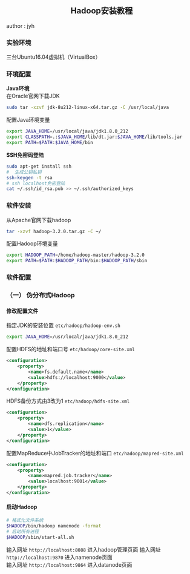 ## <center>**Hadoop安装教程**</center>
author : jyh

### **实验环境**
三台Ubuntu16.04虚拟机（VirtualBox）

### **环境配置**

**Java环境**  
在Oracle官网下载JDK
```bash
sudo tar -xzvf jdk-8u212-linux-x64.tar.gz -C /usr/local/java
```
配置Java环境变量
```bash
export JAVA_HOME=/usr/local/java/jdk1.8.0_212
export CLASSPATH=.:$JAVA_HOME/lib/dt.jar:$JAVA_HOME/lib/tools.jar
export PATH=$PATH:$JAVA_HOME/bin
```

**SSH免密码登陆**
```bash
sudo apt-get install ssh
#  生成公钥私钥
ssh-keygen -t rsa
# ssh localhost免密登陆
cat ~/.ssh/id_rsa.pub >> ~/.ssh/authorized_keys
```

### **软件安装**
从Apache官网下载hadoop
```bash
tar -xzvf hadoop-3.2.0.tar.gz -C ~/
```

配置Hadoop环境变量
```bash
export HADOOP_PATH=/home/hadoop-master/hadoop-3.2.0
export PATH=$PATH:$HADOOP_PATH/bin:$HADOOP_PATH/sbin
```

### **软件配置**
### （一） 伪分布式Hadoop
#### 修改配置文件
指定JDK的安装位置 `etc/hadoop/hadoop-env.sh`
```bash
export JAVA_HOME=/usr/local/java/jdk1.8.0_212
```

配置HDFS的地址和端口号 `etc/hadoop/core-site.xml`
```xml
<configuration>
    <property>
        <name>fs.default.name</name>
        <value>hdfs://localhost:9000</value>
    </property>
</configuration>
```

HDFS备份方式由3改为1 `etc/hadoop/hdfs-site.xml`
```xml
<configuration>
    <property>
        <name>dfs.replication</name>
        <value>1</value>
    </property>
</configuration>
```

配置MapReduce中JobTracker的地址和端口 `etc/hadoop/mapred-site.xml`
```xml
<configuration>
    <property>
        <name>mapred.job.tracker</name>
        <value>localhost:9001</value>
    </property>
</configuration>
```

#### 启动Hadoop
```bash
# 格式化文件系统
$HADOOP/bin/hadoop namenode -format
# 启动所有进程
$HADOOP/sbin/start-all.sh
```
输入网址 `http://localhost:8088` 进入hadoop管理页面 
输入网址 `http://localhost:9870` 进入namenode页面  
输入网址 `http://localhost:9864` 进入datanode页面